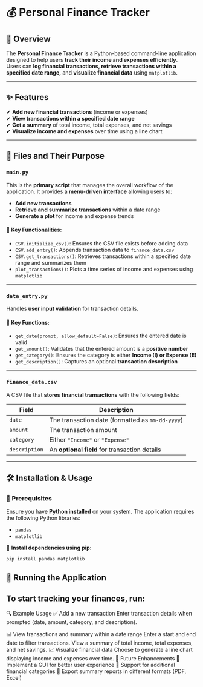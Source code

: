 # 💰 Personal Finance Tracker

## 📌 Overview
The **Personal Finance Tracker** is a Python-based command-line application designed to help users **track their income and expenses efficiently**.  
Users can **log financial transactions, retrieve transactions within a specified date range,** and **visualize financial data** using `matplotlib`.

---

## ✨ Features
✔ **Add new financial transactions** (income or expenses)  
✔ **View transactions within a specified date range**  
✔ **Get a summary** of total income, total expenses, and net savings  
✔ **Visualize income and expenses** over time using a line chart  

---

## 📂 Files and Their Purpose

### `main.py`
This is the **primary script** that manages the overall workflow of the application. It provides a **menu-driven interface** allowing users to:  

- **Add new transactions**  
- **Retrieve and summarize transactions** within a date range  
- **Generate a plot** for income and expense trends  

#### 🔹 Key Functionalities:
- `CSV.initialize_csv()`: Ensures the CSV file exists before adding data  
- `CSV.add_entry()`: Appends transaction data to `finance_data.csv`  
- `CSV.get_transactions()`: Retrieves transactions within a specified date range and summarizes them  
- `plot_transactions()`: Plots a time series of income and expenses using `matplotlib`  

---

### `data_entry.py`
Handles **user input validation** for transaction details.  

#### 🔹 Key Functions:
- `get_date(prompt, allow_default=False)`: Ensures the entered date is valid  
- `get_amount()`: Validates that the entered amount is a **positive number**  
- `get_category()`: Ensures the category is either **Income (I) or Expense (E)**  
- `get_description()`: Captures an optional **transaction description**  

---

### `finance_data.csv`
A CSV file that **stores financial transactions** with the following fields:  

| Field      | Description |
|------------|------------|
| `date`       | The transaction date (formatted as `mm-dd-yyyy`) |
| `amount`     | The transaction amount |
| `category`   | Either `"Income"` or `"Expense"` |
| `description` | An **optional field** for transaction details |

---

## 🛠 Installation & Usage

### 🔹 Prerequisites  
Ensure you have **Python installed** on your system. The application requires the following Python libraries:  
- `pandas`
- `matplotlib`  

📌 **Install dependencies using pip:**  
```sh
pip install pandas matplotlib
```


## 🚀 Running the Application  
To start tracking your finances, run:  
---

🔍 Example Usage
✅ Add a new transaction
Enter transaction details when prompted (date, amount, category, and description).

📊 View transactions and summary within a date range
Enter a start and end date to filter transactions.
View a summary of total income, total expenses, and net savings.
📈 Visualize financial data
Choose to generate a line chart displaying income and expenses over time.
🔮 Future Enhancements
🚀 Implement a GUI for better user experience
📂 Support for additional financial categories
📑 Export summary reports in different formats (PDF, Excel)
